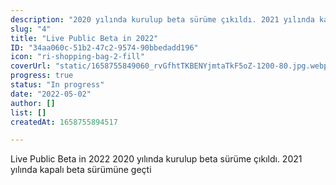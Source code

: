 ```yaml
---
description: "2020 yılında kurulup beta sürüme çıkıldı. 2021 yılında kapalı beta sürümüne geçti. Daha sonra 2022 yılında açık betaya geçti\n\n"
slug: "4"
title: "Live Public Beta in 2022"
ID: "34aa060c-51b2-47c2-9574-90bbedadd196"
icon: "ri-shopping-bag-2-fill"
coverUrl: "static/1658755849060_rvGfhtTKBENYjmtaTkF5oZ-1200-80.jpg.webp"
progress: true
status: "In progress"
date: "2022-05-02"
author: []
list: []
createdAt: 1658755894517

---
```

Live Public Beta in 2022
2020 yılında kurulup beta sürüme çıkıldı. 2021 yılında kapalı beta sürümüne geçti

